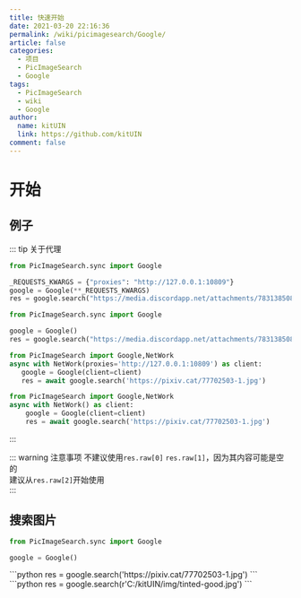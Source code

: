```yaml
---
title: 快速开始
date: 2021-03-20 22:16:36
permalink: /wiki/picimagesearch/Google/
article: false
categories:
  - 项目
  - PicImageSearch
  - Google
tags:
  - PicImageSearch
  - wiki
  - Google
author: 
  name: kitUIN
  link: https://github.com/kitUIN
comment: false
---
```

# 开始

## 例子
::: tip 关于代理
<code-group>

  <code-block title="使用代理" active>

  ```python
  from PicImageSearch.sync import Google

  _REQUESTS_KWARGS = {"proxies": "http://127.0.0.1:10809"}
  google = Google(**_REQUESTS_KWARGS)
  res = google.search("https://media.discordapp.net/attachments/783138508038471701/813452582948306974/hl-18-1-900x1280.png?width=314&height=447")
  ```

  </code-block>

  <code-block title="不使用代理">

  ```python
  from PicImageSearch.sync import Google

  google = Google()
  res = google.search("https://media.discordapp.net/attachments/783138508038471701/813452582948306974/hl-18-1-900x1280.png?width=314&height=447")
  ```
  </code-block>
<code-block title="使用代理(异步)">

   ```python
   from PicImageSearch import Google,NetWork
   async with NetWork(proxies='http://127.0.0.1:10809') as client:
      google = Google(client=client)
      res = await google.search('https://pixiv.cat/77702503-1.jpg')
   ```

  </code-block>

  <code-block title="不使用代理(异步)">

  ```python
  from PicImageSearch import Google,NetWork
  async with NetWork() as client:
      google = Google(client=client)
      res = await google.search('https://pixiv.cat/77702503-1.jpg')
  ```
  </code-block>
</code-group>

:::

::: warning 注意事项
不建议使用`res.raw[0]` `res.raw[1]`，因为其内容可能是空的  
建议从`res.raw[2]`开始使用  
:::
## 搜索图片
```python
from PicImageSearch.sync import Google

google = Google()

```
<code-group>
  <code-block title="网络图片" active>
  ```python
  res = google.search('https://pixiv.cat/77702503-1.jpg')
  ```
  </code-block>

  <code-block title="本地图片">
  ```python
  res = google.search(r'C:/kitUIN/img/tinted-good.jpg')
  ```
  </code-block>

</code-group>


